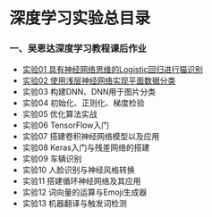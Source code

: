 # 深度学习实验总目录



### 一、吴恩达深度学习教程课后作业

- [实验01 具有神经网络思维的Logistic回归进行猫识别](./deeplearning_ex01.html)
- [实验02 使用浅层神经网络实现平面数据分类](./deeplearning_ex02.html)
- 实验03 构建DNN、DNN用于图片分类
- 实验04 初始化、正则化、梯度检验
- 实验05 优化算法实战
- 实验06 TensorFlow入门
- 实验07 搭建卷积神经网络模型以及应用
- 实验08 Keras入门与残差网络的搭建
- 实验09 车辆识别
- 实验10 人脸识别与神经风格转换
- 实验11 搭建循环神经网络及其应用
- 实验12 词向量的运算与Emoji生成器
- 实验13 机器翻译与触发词检测
